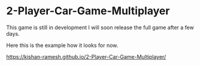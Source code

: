 # 2-Player-Car-Game-Multiplayer

This game is still in development I will soon release the full game after a few days.


Here this is the example how it looks for now.

https://kishan-ramesh.github.io/2-Player-Car-Game-Multiplayer/

